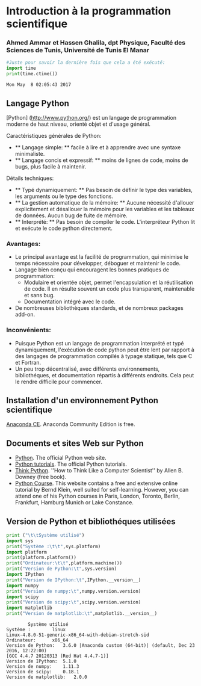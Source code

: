 
# Introduction à la programmation scientifique

### Ahmed Ammar et Hassen Ghalila, dpt Physique, Faculté des Sciences de Tunis, Université de Tunis El Manar


```python
#Juste pour savoir la dernière fois que cela a été exécuté:
import time
print(time.ctime())
```

    Mon May  8 02:05:43 2017


## Langage Python


[Python] (http://www.python.org/) est un langage de programmation moderne de haut niveau, orienté objet et d'usage général.

Caractéristiques générales de Python:

* ** Langage simple: ** facile à lire et à apprendre avec une syntaxe minimaliste.
* ** Langage concis et expressif: ** moins de lignes de code, moins de bugs, plus facile à maintenir.

Détails techniques:

* ** Typé dynamiquement: ** Pas besoin de définir le type des variables, les arguments ou le type des fonctions.
* ** La gestion automatique de la mémoire: ** Aucune nécessité d'allouer explicitement et désallouer la mémoire pour les variables et les tableaux de données. Aucun bug de fuite de mémoire.
* ** Interprété: ** Pas besoin de compiler le code. L'interpréteur Python lit et exécute le code python directement.

### Avantages:

* Le principal avantage est la facilité de programmation, qui minimise le temps nécessaire pour développer, déboguer et maintenir le code.
* Langage bien conçu qui encouragent les bonnes pratiques de programmation:
  * Modulaire et orientée objet, permet l'encapsulation  et la réutilisation de code. Il en résulte souvent un code plus transparent, maintenable et sans bug.
  * Documentation intégré avec le code.
* De nombreuses bibliothèques standards, et de nombreux packages add-on.

### Inconvénients:

* Puisque Python est un langage de programmation interprété et typé dynamiquement, l'exécution de code python peut être lent par rapport à des langages de programmation compilés à typage statique, tels que C et Fortran.
* Un peu trop décentralisé, avec différents environnements, bibliothéques, et documentation répartis à différents endroits. Cela peut le rendre difficile pour commencer.


## Installation d'un environnement Python scientifique

[Anaconda CE](http://continuum.io/downloads.html). Anaconda Community Edition is free.

## Documents et sites Web sur Python

* [Python](http://www.python.org). The official Python web site.
* [Python tutorials](https://docs.python.org/3.6/tutorial/). The official Python tutorials.
* [Think Python](http://www.greenteapress.com/thinkpython). ''How to Think Like a Computer Scientist'' by Allen B. Downey (free book).
* [Python Course](http://python-course.eu/python3_course.php). This website contains a free and extensive online tutorial by Bernd Klein, well suited for self-learning. However, you can attend one of his Python courses in Paris, London, Toronto, Berlin, Frankfurt, Hamburg Munich or Lake Constance. 

## Version de Python et bibliothéques utilisées


```python
print ("\t\tSystème utilisé")
import sys
print("Système :\t\t",sys.platform)
import platform
print(platform.platform())
print("Ordinateur:\t\t",platform.machine())
print("Version de Python:\t",sys.version)
import IPython
print("Version de IPython:\t",IPython.__version__)
import numpy
print("Version de numpy:\t",numpy.version.version)
import scipy
print("Version de scipy:\t",scipy.version.version)
import matplotlib
print("Version de matplotlib:\t",matplotlib.__version__)
```

    		Système utilisé
    Système :		 linux
    Linux-4.8.0-51-generic-x86_64-with-debian-stretch-sid
    Ordinateur:		 x86_64
    Version de Python:	 3.6.0 |Anaconda custom (64-bit)| (default, Dec 23 2016, 12:22:00) 
    [GCC 4.4.7 20120313 (Red Hat 4.4.7-1)]
    Version de IPython:	 5.1.0
    Version de numpy:	 1.11.3
    Version de scipy:	 0.18.1
    Version de matplotlib:	 2.0.0

